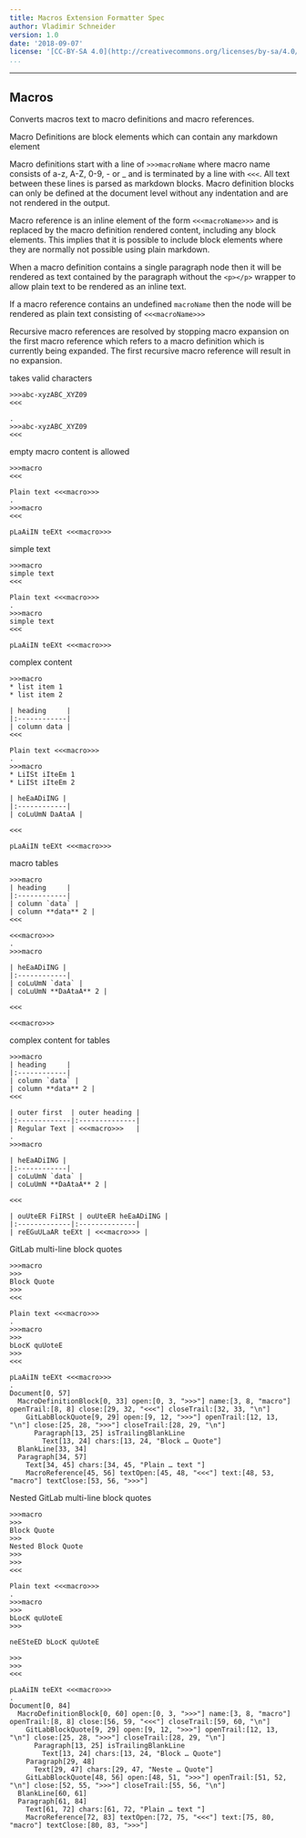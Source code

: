 ```yaml
---
title: Macros Extension Formatter Spec
author: Vladimir Schneider
version: 1.0
date: '2018-09-07'
license: '[CC-BY-SA 4.0](http://creativecommons.org/licenses/by-sa/4.0/)'
...
```


---

## Macros

Converts macros text to macro definitions and macro references.

Macro Definitions are block elements which can contain any markdown element

Macro definitions start with a line of `>>>macroName` where macro name consists of a-z, A-Z,
0-9, - or _ and is terminated by a line with `<<<`. All text between these lines is parsed as
markdown blocks. Macro definition blocks can only be defined at the document level without any
indentation and are not rendered in the output.

Macro reference is an inline element of the form `<<<macroName>>>` and is replaced by the macro
definition rendered content, including any block elements. This implies that it is possible to
include block elements where they are normally not possible using plain markdown.

When a macro definition contains a single paragraph node then it will be rendered as text
contained by the paragraph without the `<p></p>` wrapper to allow plain text to be rendered as
an inline text.

If a macro reference contains an undefined `macroName` then the node will be rendered as plain
text consisting of `<<<macroName>>>`

Recursive macro references are resolved by stopping macro expansion on the first macro reference which
refers to a macro definition which is currently being expanded. The first recursive macro
reference will result in no expansion.

takes valid characters

```````````````````````````````` example Macros: 1
>>>abc-xyzABC_XYZ09
<<<

.
>>>abc-xyzABC_XYZ09
<<<
````````````````````````````````


empty macro content is allowed

```````````````````````````````` example Macros: 2
>>>macro
<<<

Plain text <<<macro>>>
.
>>>macro
<<<

pLaAiIN teEXt <<<macro>>>
````````````````````````````````


simple text

```````````````````````````````` example Macros: 3
>>>macro
simple text
<<<

Plain text <<<macro>>>
.
>>>macro
simple text
<<<

pLaAiIN teEXt <<<macro>>>
````````````````````````````````


complex content

```````````````````````````````` example Macros: 4
>>>macro
* list item 1
* list item 2

| heading     |
|:------------|
| column data |
<<<

Plain text <<<macro>>>
.
>>>macro
* LiISt iIteEm 1
* LiISt iIteEm 2

| heEaADiING |
|:------------|
| coLuUmN DaAtaA |

<<<

pLaAiIN teEXt <<<macro>>>
````````````````````````````````


macro tables

```````````````````````````````` example Macros: 5
>>>macro
| heading     |
|:------------|
| column `data` |
| column **data** 2 |
<<<

<<<macro>>>
.
>>>macro

| heEaADiING |
|:------------|
| coLuUmN `data` |
| coLuUmN **DaAtaA** 2 |

<<<

<<<macro>>>
````````````````````````````````


complex content for tables

```````````````````````````````` example Macros: 6
>>>macro
| heading     |
|:------------|
| column `data` |
| column **data** 2 |
<<<

| outer first  | outer heading |
|:-------------|:--------------|
| Regular Text | <<<macro>>>   |
.
>>>macro

| heEaADiING |
|:------------|
| coLuUmN `data` |
| coLuUmN **DaAtaA** 2 |

<<<

| ouUteER FiIRSt | ouUteER heEaADiING |
|:-------------|:--------------|
| reEGuULaAR teEXt | <<<macro>>> |
````````````````````````````````


GitLab multi-line block quotes

```````````````````````````````` example Macros: 7
>>>macro
>>>
Block Quote
>>>
<<<

Plain text <<<macro>>>
.
>>>macro
>>>
bLocK quUoteE
>>>
<<<

pLaAiIN teEXt <<<macro>>>
.
Document[0, 57]
  MacroDefinitionBlock[0, 33] open:[0, 3, ">>>"] name:[3, 8, "macro"] openTrail:[8, 8] close:[29, 32, "<<<"] closeTrail:[32, 33, "\n"]
    GitLabBlockQuote[9, 29] open:[9, 12, ">>>"] openTrail:[12, 13, "\n"] close:[25, 28, ">>>"] closeTrail:[28, 29, "\n"]
      Paragraph[13, 25] isTrailingBlankLine
        Text[13, 24] chars:[13, 24, "Block … Quote"]
  BlankLine[33, 34]
  Paragraph[34, 57]
    Text[34, 45] chars:[34, 45, "Plain … text "]
    MacroReference[45, 56] textOpen:[45, 48, "<<<"] text:[48, 53, "macro"] textClose:[53, 56, ">>>"]
````````````````````````````````


Nested GitLab multi-line block quotes

```````````````````````````````` example Macros: 8
>>>macro
>>>
Block Quote
>>>
Nested Block Quote
>>>
>>>
<<<

Plain text <<<macro>>>
.
>>>macro
>>>
bLocK quUoteE
>>>

neESteED bLocK quUoteE

>>>
>>>
<<<

pLaAiIN teEXt <<<macro>>>
.
Document[0, 84]
  MacroDefinitionBlock[0, 60] open:[0, 3, ">>>"] name:[3, 8, "macro"] openTrail:[8, 8] close:[56, 59, "<<<"] closeTrail:[59, 60, "\n"]
    GitLabBlockQuote[9, 29] open:[9, 12, ">>>"] openTrail:[12, 13, "\n"] close:[25, 28, ">>>"] closeTrail:[28, 29, "\n"]
      Paragraph[13, 25] isTrailingBlankLine
        Text[13, 24] chars:[13, 24, "Block … Quote"]
    Paragraph[29, 48]
      Text[29, 47] chars:[29, 47, "Neste … Quote"]
    GitLabBlockQuote[48, 56] open:[48, 51, ">>>"] openTrail:[51, 52, "\n"] close:[52, 55, ">>>"] closeTrail:[55, 56, "\n"]
  BlankLine[60, 61]
  Paragraph[61, 84]
    Text[61, 72] chars:[61, 72, "Plain … text "]
    MacroReference[72, 83] textOpen:[72, 75, "<<<"] text:[75, 80, "macro"] textClose:[80, 83, ">>>"]
````````````````````````````````


